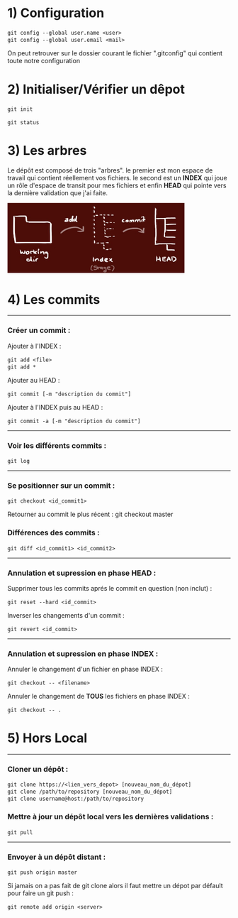 # 1) Configuration
```
git config --global user.name <user>
git config --global user.email <mail>
```
On peut retrouver sur le dossier courant le fichier ".gitconfig" qui contient toute notre configuration

# 2) Initialiser/Vérifier un dêpot
```
git init
```
```
git status
```

# 3) Les arbres
Le dépôt est composé de trois "arbres". le premier est mon espace de travail qui contient réellement vos fichiers. le second est un **INDEX** qui joue un rôle d'espace de transit pour mes fichiers et enfin **HEAD** qui pointe vers la dernière validation que j'ai faite.

<img src="img/trees.jpg" width=400>

# 4) Les commits

__________
### Créer un commit :
Ajouter à l'INDEX :
```
git add <file>
git add *
```

Ajouter au HEAD :
```
git commit [-m "description du commit"]
```
Ajouter à l'INDEX puis au HEAD :
```
git commit -a [-m "description du commit"]
```
__________
### Voir les différents commits :
```
git log
```
__________
### Se positionner sur un commit :
```
git checkout <id_commit1>
```
Retourner au commit le plus récent :
git checkout master

### Différences des commits :
```
git diff <id_commit1> <id_commit2>
```
__________
### Annulation et supression en phase HEAD :
Supprimer tous les commits aprés le commit en question (non inclut) :
```
git reset --hard <id_commit>
```

Inverser les changements d'un commit :
```
git revert <id_commit>
```
__________
### Annulation et supression en phase INDEX :
Annuler le changement d'un fichier en phase INDEX :
```
git checkout -- <filename>
```
Annuler le changement de **TOUS** les fichiers en phase INDEX :
```
git checkout -- .
```

# 5) Hors Local

__________
### Cloner un dépôt :
```
git clone https://<lien_vers_depot> [nouveau_nom_du_dépot]
git clone /path/to/repository [nouveau_nom_du_dépot]
git clone username@host:/path/to/repository
```


### Mettre à jour un dépôt local vers les dernières validations :
```
git pull
```

__________
### Envoyer à un dépôt distant :
```
git push origin master
```
Si jamais on a pas fait de git clone alors il faut mettre un dépot par défault pour faire un git push : 
```
git remote add origin <server>
```


